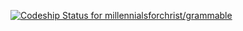 [ ![Codeship Status for millennialsforchrist/grammable](https://codeship.com/projects/0659cfd0-a44d-0133-d93d-1ae2673d316b/status?branch=master)](https://codeship.com/projects/129410)